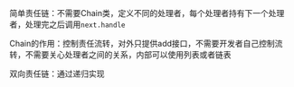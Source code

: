 简单责任链：不需要Chain类，定义不同的处理者，每个处理者持有下一个处理者，处理完之后调用`next.handle`

Chain的作用：控制责任流转，对外只提供add接口，不需要开发者自己控制流转，不需要关心处理者之间的关系，内部可以使用列表或者链表

双向责任链：通过递归实现
